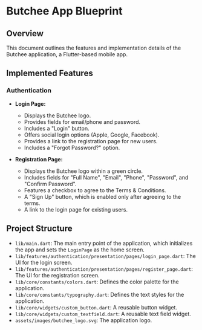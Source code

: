 # Butchee App Blueprint

## Overview

This document outlines the features and implementation details of the Butchee application, a Flutter-based mobile app.

## Implemented Features

### Authentication

- **Login Page:**
  - Displays the Butchee logo.
  - Provides fields for email/phone and password.
  - Includes a "Login" button.
  - Offers social login options (Apple, Google, Facebook).
  - Provides a link to the registration page for new users.
  - Includes a "Forgot Password?" option.

- **Registration Page:**
  - Displays the Butchee logo within a green circle.
  - Includes fields for "Full Name", "Email", "Phone", "Password", and "Confirm Password".
  - Features a checkbox to agree to the Terms & Conditions.
  - A "Sign Up" button, which is enabled only after agreeing to the terms.
  - A link to the login page for existing users.

## Project Structure

- `lib/main.dart`: The main entry point of the application, which initializes the app and sets the `LoginPage` as the home screen.
- `lib/features/authentication/presentation/pages/login_page.dart`: The UI for the login screen.
- `lib/features/authentication/presentation/pages/register_page.dart`: The UI for the registration screen.
- `lib/core/constants/colors.dart`: Defines the color palette for the application.
- `lib/core/constants/typography.dart`: Defines the text styles for the application.
- `lib/core/widgets/custom_button.dart`: A reusable button widget.
- `lib/core/widgets/custom_textfield.dart`: A reusable text field widget.
- `assets/images/butchee_logo.svg`: The application logo.
